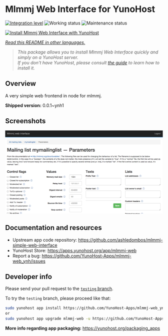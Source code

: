 <!--
N.B.: This README was automatically generated by <https://github.com/YunoHost/apps/tree/master/tools/readme_generator>
It shall NOT be edited by hand.
-->

# Mlmmj Web Interface for YunoHost

[![Integration level](https://dash.yunohost.org/integration/mlmmj-web.svg)](https://ci-apps.yunohost.org/ci/apps/mlmmj-web/) ![Working status](https://ci-apps.yunohost.org/ci/badges/mlmmj-web.status.svg) ![Maintenance status](https://ci-apps.yunohost.org/ci/badges/mlmmj-web.maintain.svg)

[![Install Mlmmj Web Interface with YunoHost](https://install-app.yunohost.org/install-with-yunohost.svg)](https://install-app.yunohost.org/?app=mlmmj-web)

*[Read this README in other languages.](./ALL_README.md)*

> *This package allows you to install Mlmmj Web Interface quickly and simply on a YunoHost server.*  
> *If you don't have YunoHost, please consult [the guide](https://yunohost.org/install) to learn how to install it.*

## Overview

A very simple web frontend in node for mlmmj.

**Shipped version:** 0.0.1~ynh1

## Screenshots

![Screenshot of Mlmmj Web Interface](./doc/screenshots/screenshot.png)

## Documentation and resources

- Upstream app code repository: <https://github.com/ashledombos/mlmmj-simple-web-interface>
- YunoHost Store: <https://apps.yunohost.org/app/mlmmj-web>
- Report a bug: <https://github.com/YunoHost-Apps/mlmmj-web_ynh/issues>

## Developer info

Please send your pull request to the [`testing` branch](https://github.com/YunoHost-Apps/mlmmj-web_ynh/tree/testing).

To try the `testing` branch, please proceed like that:

```bash
sudo yunohost app install https://github.com/YunoHost-Apps/mlmmj-web_ynh/tree/testing --debug
or
sudo yunohost app upgrade mlmmj-web -u https://github.com/YunoHost-Apps/mlmmj-web_ynh/tree/testing --debug
```

**More info regarding app packaging:** <https://yunohost.org/packaging_apps>
